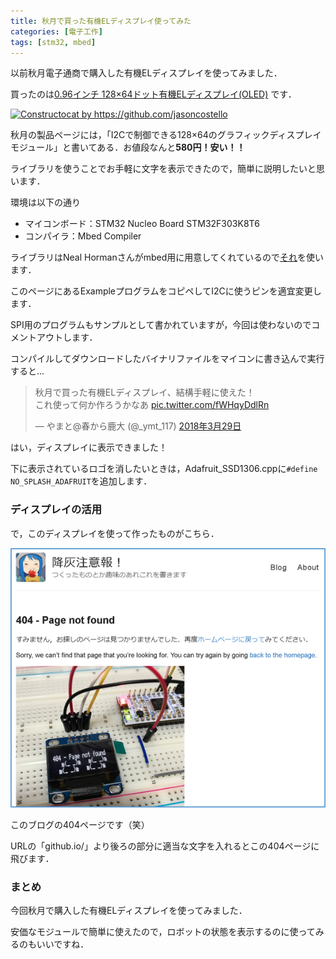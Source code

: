 ```yaml
---
title: 秋月で買った有機ELディスプレイ使ってみた
categories: [電子工作]
tags: [stm32, mbed]
---
```


以前秋月電子通商で購入した有機ELディスプレイを使ってみました．

買ったのは[0.96インチ 128×64ドット有機ELディスプレイ(OLED)](http://akizukidenshi.com/catalog/g/gP-12031/)
です．

[<img src="http://akizukidenshi.com/img/goods/C/P-12031.jpg" alt="Constructocat by https://github.com/jasoncostello" style="width: 200px;"/>](http://akizukidenshi.com/catalog/g/gP-12031/)

秋月の製品ページには，「I2Cで制御できる128×64のグラフィックディスプレイモジュール」と書いてある．お値段なんと**580円！安い！！**

ライブラリを使うことでお手軽に文字を表示できたので，簡単に説明したいと思います．

環境は以下の通り

- マイコンボード：STM32 Nucleo Board STM32F303K8T6
- コンパイラ：Mbed Compiler

ライブラリはNeal Hormanさんがmbed用に用意してくれているので[それ](https://os.mbed.com/users/nkhorman/code/Adafruit_GFX/)を使います．

このページにあるExampleプログラムをコピペしてI2Cに使うピンを適宜変更します．

SPI用のプログラムもサンプルとして書かれていますが，今回は使わないのでコメントアウトします．

コンパイルしてダウンロードしたバイナリファイルをマイコンに書き込んで実行すると...

<blockquote class="twitter-tweet" data-lang="ja"><p lang="ja" dir="ltr">秋月で買った有機ELディスプレイ、結構手軽に使えた！<br>これ使って何か作ろうかなあ <a href="https://t.co/fWHqyDdlRn">pic.twitter.com/fWHqyDdlRn</a></p>&mdash; やまと@春から鹿大 (@_ymt_117) <a href="https://twitter.com/_ymt_117/status/979379272849678343?ref_src=twsrc%5Etfw">2018年3月29日</a></blockquote>
<script async src="https://platform.twitter.com/widgets.js" charset="utf-8"></script>

はい，ディスプレイに表示できました！

下に表示されているロゴを消したいときは，Adafruit_SSD1306.cppに`#define NO_SPLASH_ADAFRUIT`を追加します．

### ディスプレイの活用

で，このディスプレイを使って作ったものがこちら．

![img2](/assets/img/posts/404_not_found.PNG)

このブログの404ページです（笑）

URLの「github.io/」より後ろの部分に適当な文字を入れるとこの404ページに飛びます．

### まとめ

今回秋月で購入した有機ELディスプレイを使ってみました．

安価なモジュールで簡単に使えたので，ロボットの状態を表示するのに使ってみるのもいいですね．